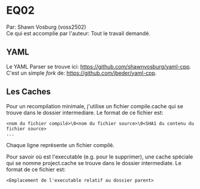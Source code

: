 # EQ02

Par: Shawn Vosburg (voss2502)  
Ce qui est accomplie par l'auteur:
Tout le travail demandé.

## YAML
Le YAML Parser se trouve ici: https://github.com/shawnvosburg/yaml-cpp.  
C'est un simple *fork* de: https://github.com/jbeder/yaml-cpp.


## Les Caches
Pour un recompilation minimale, j'utilise un fichier compile.cache qui se trouve dans le dossier intermediare. Le format de ce fichier est:
```
<nom du fichier compilé>\0<nom du fichier source>\0<SHA1 du contenu du fichier source>
...
```
Chaque ligne représente un fichier compilé. 


Pour savoir où est l'executable (e.g. pour le supprimer), une cache spéciale qui se nomme project.cache se trouve dans le dossier intermediate. Le format de ce fichier est:
```
<Emplacement de l'executable relatif au dossier parent>
```


